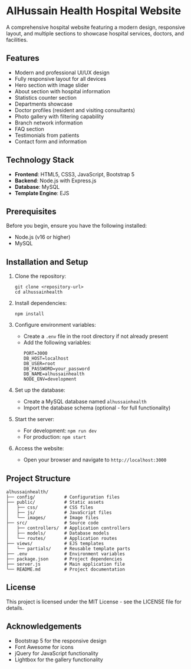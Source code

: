 # AlHussain Health Hospital Website

A comprehensive hospital website featuring a modern design, responsive layout, and multiple sections to showcase hospital services, doctors, and facilities.

## Features

- Modern and professional UI/UX design
- Fully responsive layout for all devices
- Hero section with image slider
- About section with hospital information
- Statistics counter section
- Departments showcase
- Doctor profiles (resident and visiting consultants)
- Photo gallery with filtering capability
- Branch network information
- FAQ section
- Testimonials from patients
- Contact form and information

## Technology Stack

- **Frontend**: HTML5, CSS3, JavaScript, Bootstrap 5
- **Backend**: Node.js with Express.js
- **Database**: MySQL
- **Template Engine**: EJS

## Prerequisites

Before you begin, ensure you have the following installed:
- Node.js (v16 or higher)
- MySQL

## Installation and Setup

1. Clone the repository:
   ```
   git clone <repository-url>
   cd alhussainhealth
   ```

2. Install dependencies:
   ```
   npm install
   ```

3. Configure environment variables:
   - Create a `.env` file in the root directory if not already present
   - Add the following variables:
     ```
     PORT=3000
     DB_HOST=localhost
     DB_USER=root
     DB_PASSWORD=your_password
     DB_NAME=alhussainhealth
     NODE_ENV=development
     ```

4. Set up the database:
   - Create a MySQL database named `alhussainhealth`
   - Import the database schema (optional - for full functionality)

5. Start the server:
   - For development: `npm run dev`
   - For production: `npm start`

6. Access the website:
   - Open your browser and navigate to `http://localhost:3000`

## Project Structure

```
alhussainhealth/
├── config/           # Configuration files
├── public/           # Static assets
│   ├── css/          # CSS files
│   ├── js/           # JavaScript files
│   └── images/       # Image files
├── src/              # Source code
│   ├── controllers/  # Application controllers
│   ├── models/       # Database models
│   └── routes/       # Application routes
├── views/            # EJS templates
│   └── partials/     # Reusable template parts
├── .env              # Environment variables
├── package.json      # Project dependencies
├── server.js         # Main application file
└── README.md         # Project documentation
```

## License

This project is licensed under the MIT License - see the LICENSE file for details.

## Acknowledgements

- Bootstrap 5 for the responsive design
- Font Awesome for icons
- jQuery for JavaScript functionality
- Lightbox for the gallery functionality 